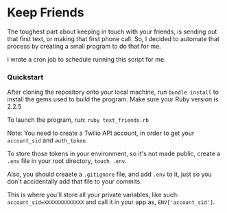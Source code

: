 # Keep Friends

The toughest part about keeping in touch with your friends, is sending out that first text, or making that first phone call. So, I decided to automate that process by creating a small program to do that for me.

I wrote a cron job to schedule running this script for me.

### Quickstart
After cloning the repository onto your local machine, run ```` bundle install ```` to install the gems used to build the program. Make sure your Ruby version is 2.2.5

To launch the program, run: ```` ruby text_friends.rb ````

Note: You need to create a Twilio API account, in order to get your ``` account_sid ``` and ```` auth_token ````.

To store those tokens in your environment, so it's not made public, create a ```` .env ```` file in your root directory, ```` touch .env ````.

Also, you should creaete a ```` .gitignore ```` file, and add ```` .env ```` to it, just so you don't accidentally add that file to your commits.

This is where you'll store all your private variables, like such: ```` account_sid=XXXXXXXXXXXXX ```` and call it in your app as, ```` ENV['account_sid'] ````.
